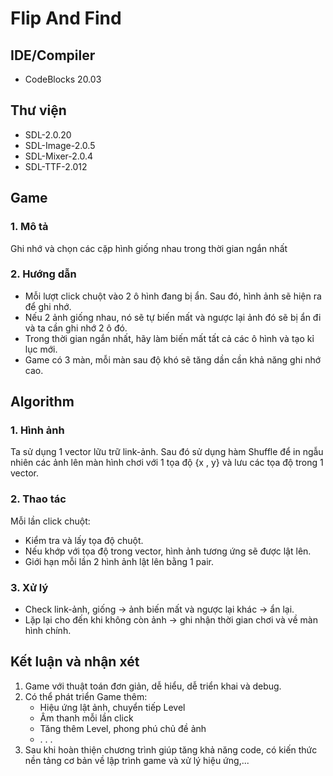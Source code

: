# Flip And Find

## IDE/Compiler 
 + CodeBlocks 20.03
## Thư viện
 + SDL-2.0.20  
 + SDL-Image-2.0.5  
 + SDL-Mixer-2.0.4  
 + SDL-TTF-2.012

## Game
### 1. Mô tả
   Ghi nhớ và chọn các cặp hình giống nhau trong thời gian ngắn nhất
### 2. Hướng dẫn
+ Mỗi lượt click chuột vào 2 ô hình đang bị ẩn. Sau đó, hình ảnh sẽ hiện ra để ghi nhớ.
+ Nếu 2 ảnh giống nhau, nó sẽ tự biến mất và ngược lại ảnh đó sẽ bị ẩn đi và ta cần ghi nhớ 2 ô đó.
+ Trong thời gian ngắn nhất, hãy làm biến mất tất cả các ô hình và tạo kỉ lục mới.
+ Game có 3 màn, mỗi màn sau độ khó sẽ tăng dần cần khả năng ghi nhớ cao.

## Algorithm
### 1. Hình ảnh
Ta sử dụng 1 vector lữu trữ link-ảnh. Sau đó sử dụng hàm Shuffle để in ngẫu nhiên các ảnh lên màn hình chơi với 1 tọa độ {x , y} và lưu các tọa độ trong 1 vector.
### 2. Thao tác
Mỗi lần click chuột: 
+ Kiểm tra và lấy tọa độ chuột.
+ Nếu khớp với tọa độ trong vector, hình ảnh tương ứng sẽ được lật lên.
+ Giới hạn mỗi lần 2 hình ảnh lật lên bằng 1 pair.
### 3. Xử lý
+ Check link-ảnh, giống -> ảnh biến mất và ngược lại khác -> ẩn lại.
+ Lặp lại cho đến khi không còn ảnh -> ghi nhận thời gian chơi và về màn hình chính.

## Kết luận và nhận xét
1. Game với thuật toán đơn giản, dễ hiểu, dễ triển khai và debug.
2. Có thể phát triển Game thêm: 
    * Hiệu ứng lật ảnh, chuyển tiếp Level 
    * Âm thanh mỗi lần click
    * Tăng thêm Level, phong phú chủ đề ảnh
    *  . . .   
3. Sau khi hoàn thiện chương trình giúp tăng khả năng code, có kiến thức nền tảng cơ bản về lập trình game và xử lý hiệu ứng,...
